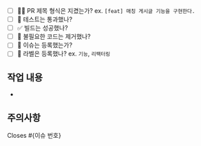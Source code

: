 - [ ] 🙆🏻 PR 제목 형식은 지켰는가? ex. `[feat] 매칭 게시글 기능을 구현한다. `
- [ ] 💯 테스트는 통과했나?
- [ ] ✅ 빌드는 성공했나?
- [ ] 🧹 불필요한 코드는 제거했나?
- [ ] 💭 이슈는 등록했는가?
- [ ] 🔖 라벨은 등록했나? ex. `기능`, `리팩터링`

## 작업 내용

- 

## 주의사항

Closes #{이슈 번호}

